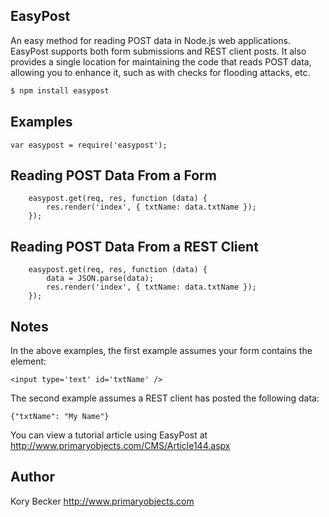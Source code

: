 ﻿## EasyPost

An easy method for reading POST data in Node.js web applications. EasyPost supports both form submissions and REST client posts. It also provides a single location for maintaining the code that reads POST data, allowing you to enhance it, such as with checks for flooding attacks, etc.

```bash
$ npm install easypost
```

## Examples
```
var easypost = require('easypost');
```
## Reading POST Data From a Form
```
    easypost.get(req, res, function (data) {
        res.render('index', { txtName: data.txtName });
    });
```
## Reading POST Data From a REST Client
```
    easypost.get(req, res, function (data) {
        data = JSON.parse(data);
        res.render('index', { txtName: data.txtName });
    });
```
## Notes

In the above examples, the first example assumes your form contains the element:
```
<input type='text' id='txtName' />
```
The second example assumes a REST client has posted the following data:
```
{"txtName": "My Name"}
```

You can view a tutorial article using EasyPost at http://www.primaryobjects.com/CMS/Article144.aspx

## Author

Kory Becker
http://www.primaryobjects.com
